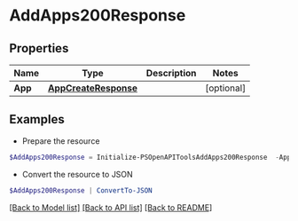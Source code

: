 # AddApps200Response
## Properties

Name | Type | Description | Notes
------------ | ------------- | ------------- | -------------
**App** | [**AppCreateResponse**](AppCreateResponse.md) |  | [optional] 

## Examples

- Prepare the resource
```powershell
$AddApps200Response = Initialize-PSOpenAPIToolsAddApps200Response  -App null
```

- Convert the resource to JSON
```powershell
$AddApps200Response | ConvertTo-JSON
```

[[Back to Model list]](../README.md#documentation-for-models) [[Back to API list]](../README.md#documentation-for-api-endpoints) [[Back to README]](../README.md)

